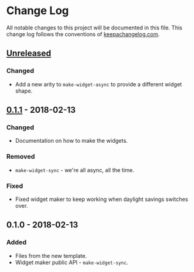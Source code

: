 # Change Log
All notable changes to this project will be documented in this file. This change log follows the conventions of [keepachangelog.com](http://keepachangelog.com/).

## [Unreleased]
### Changed
- Add a new arity to `make-widget-async` to provide a different widget shape.

## [0.1.1] - 2018-02-13
### Changed
- Documentation on how to make the widgets.

### Removed
- `make-widget-sync` - we're all async, all the time.

### Fixed
- Fixed widget maker to keep working when daylight savings switches over.

## 0.1.0 - 2018-02-13
### Added
- Files from the new template.
- Widget maker public API - `make-widget-sync`.

[Unreleased]: https://github.com/your-name/twilio-sms-reminders/compare/0.1.1...HEAD
[0.1.1]: https://github.com/your-name/twilio-sms-reminders/compare/0.1.0...0.1.1

